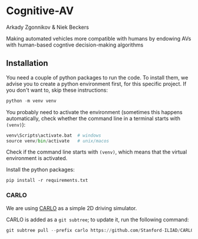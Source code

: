 # Cognitive-AV

Arkady Zgonnikov & Niek Beckers


Making automated vehicles more compatible with humans by endowing AVs with human-based cogntive decision-making algorithms


## Installation

You need a couple of python packages to run the code. To install them, we advise you to create a python environment first, for this specific project. If you don't want to, skip these instructions:

```python
python -m venv venv
``` 
You probably need to activate the environment (sometimes this happens automatically, check whether the command line in a terminal starts with `(venv)`):
```python
venv\Scripts\activate.bat  # windows
source venv/bin/activate   # unix/macos
```
Check if the command line starts with `(venv)`, which means that the virtual environment is activated.

Install the python packages:

```
pip install -r requirements.txt
```


### CARLO
We are using [CARLO](https://github.com/Stanford-ILIAD/CARLO) as a simple 2D driving simulator. 

CARLO is added as a `git subtree`; to update it, run the following command:

```python
git subtree pull --prefix carlo https://github.com/Stanford-ILIAD/CARLO.git master --squash
```
